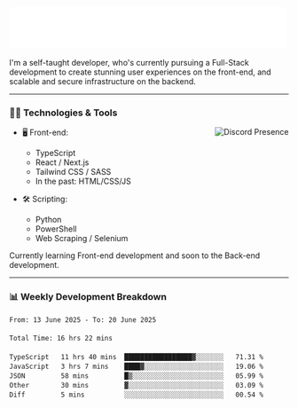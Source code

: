 <img src="assets/wave.svg" alt=":wave:" />

I'm a self-taught developer, who's currently pursuing a Full-Stack development to create stunning user experiences on the front-end, and scalable and secure infrastructure on the backend.

---

### 🧑‍💻 Technologies & Tools

<a href="https://discord.com/users/414304208649453568" target="_blank" rel="nofollow">
   <img src="https://lanyard-profile-readme.vercel.app/api/414304208649453568?idleMessage=Probably%20doing%20something%20else..." alt="Discord Presence" align="right">
</a>

- 🖥️ Front-end:

  - TypeScript
  - React / Next.js
  - Tailwind CSS / SASS
  - In the past: HTML/CSS/JS

- 🛠 Scripting:

  - Python
  - PowerShell
  - Web Scraping / Selenium

Currently learning Front-end development and soon to the Back-end development.

---

### 📊 Weekly Development Breakdown

<!--START_SECTION:waka-->

```txt
From: 13 June 2025 - To: 20 June 2025

Total Time: 16 hrs 22 mins

TypeScript   11 hrs 40 mins  █████████████████▓░░░░░░░   71.31 %
JavaScript   3 hrs 7 mins    ████▓░░░░░░░░░░░░░░░░░░░░   19.06 %
JSON         58 mins         █▒░░░░░░░░░░░░░░░░░░░░░░░   05.99 %
Other        30 mins         ▓░░░░░░░░░░░░░░░░░░░░░░░░   03.09 %
Diff         5 mins          ░░░░░░░░░░░░░░░░░░░░░░░░░   00.54 %
```

<!--END_SECTION:waka-->
